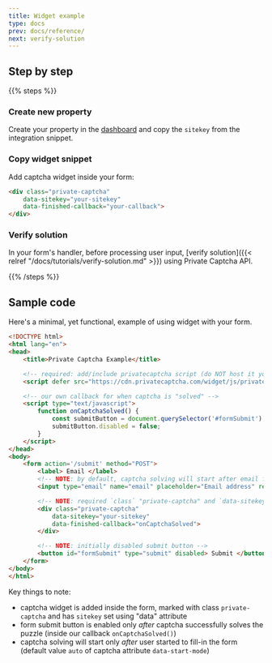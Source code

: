 ```yaml
---
title: Widget example
type: docs
prev: docs/reference/
next: verify-solution
---
```


## Step by step

{{% steps %}}

### Create new property

Create your property in the [dashboard](https://portal.privatecaptcha.com/) and copy the `sitekey` from the integration snippet.

### Copy widget snippet

Add captcha widget inside your form:
```html {filename="index.html"}
<div class="private-captcha"
    data-sitekey="your-sitekey"
    data-finished-callback="your-callback">
</div>
```

### Verify solution

In your form's handler, before processing user input, [verify solution]({{< relref "/docs/tutorials/verify-solution.md" >}}) using Private Captcha API.

{{% /steps %}}


## Sample code

Here's a minimal, yet functional, example of using widget with your form.

```html {filename="index.html"}
<!DOCTYPE html>
<html lang="en">
<head>
    <title>Private Captcha Example</title>

    <!-- required: add/include privatecaptcha script (do NOT host it yourself) -->
    <script defer src="https://cdn.privatecaptcha.com/widget/js/privatecaptcha.js"></script>

    <!-- our own callback for when captcha is "solved" -->
    <script type="text/javascript">
        function onCaptchaSolved() {
            const submitButton = document.querySelector('#formSubmit');
            submitButton.disabled = false;
        }
    </script>
</head>
<body>
    <form action='/submit' method="POST">
        <label> Email </label>
        <!-- NOTE: by default, captcha solving will start after email field receives focus -->
        <input type="email" name="email" placeholder="Email address" required />

        <!-- NOTE: required `class` "private-captcha" and `data-sitekey` attributes set -->
        <div class="private-captcha"
            data-sitekey="your-sitekey" 
            data-finished-callback="onCaptchaSolved">
        </div>

        <!-- NOTE: initially disabled submit button -->
        <button id="formSubmit" type="submit" disabled> Submit </button>
    </form>
</body>
</html>
```

Key things to note:
- captcha widget is added inside the form, marked with class `private-captcha` and has `sitekey` set using "data" attribute
- form submit button is enabled only _after_ captcha successfully solves the puzzle (inside our callback `onCaptchaSolved()`)
- captcha solving will start only _after_ user started to fill-in the form (default value `auto` of captcha attribute `data-start-mode`)

